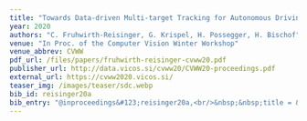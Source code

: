 ```yaml
---
title: "Towards Data-driven Multi-target Tracking for Autonomous Driving"
year: 2020
authors: "C. Fruhwirth-Reisinger, G. Krispel, H. Possegger, H. Bischof"
venue: "In Proc. of the Computer Vision Winter Workshop"
venue_abbrev: CVWW
pdf_url: /files/papers/fruhwirth-reisinger-cvww20.pdf
publisher_url: http://data.vicos.si/cvww20/CVWW20-proceedings.pdf
external_url: https://cvww2020.vicos.si/
teaser_img: /images/teaser/sdc.webp
bib_id: reisinger20a
bib_entry: "@inproceedings&#123;reisinger20a,<br/>&nbsp;&nbsp;title = &#123;Towards Data-driven Multi-target Tracking for Autonomous Driving&#125;,<br/>&nbsp;&nbsp;author = &#123;Christian Fruhwirth-Reisinger and Georg Krispel and Horst Possegger and Horst Bischof&#125;,<br/>&nbsp;&nbsp;booktitle = &#123;Proc. of the Computer Vision Winter Workshop (CVWW)&#125;,<br/>&nbsp;&nbsp;year = &#123;2020&#125;<br/>&#125;"
---
```

